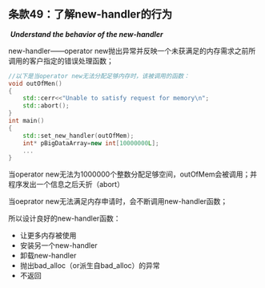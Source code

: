 ## 条款49：了解new-handler的行为

​		***Understand the behavior of the new-handler***

new-handler——operator new抛出异常并反映一个未获满足的内存需求之前所调用的客户指定的错误处理函数；

```c++
//以下是当operator new无法分配足够内存时，该被调用的函数：
void outOfMen()
{
	std::cerr<<"Unable to satisfy request for memory\n";
	std::abort();
}
int main()
{
	std::set_new_handler(outOfMem);
	int* pBigDataArray=new int[10000000L];
	...
}
```

当operator new无法为1000000个整数分配足够空间，outOfMem会被调用；并程序发出一个信息之后夭折（abort）

当oeprator new无法满足内存申请时，会不断调用new-handler函数；

所以设计良好的new-handler函数：

+ 让更多内存被使用
+ 安装另一个new-handler
+ 卸载new-handler
+ 抛出bad_alloc（or派生自bad_alloc）的异常
+ 不返回
